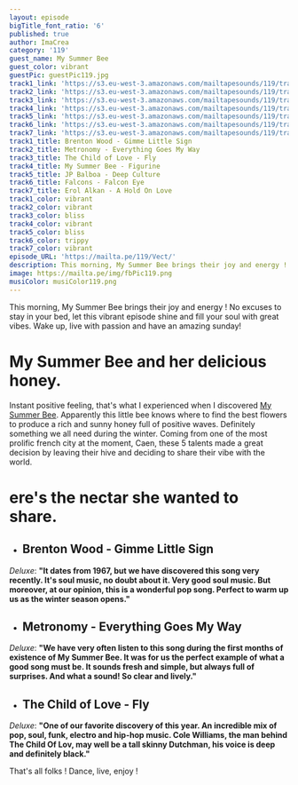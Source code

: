 ```yaml
---
layout: episode
bigTitle_font_ratio: '6'
published: true
author: ImaCrea
category: '119'
guest_name: My Summer Bee
guest_color: vibrant
guestPic: guestPic119.jpg
track1_link: 'https://s3.eu-west-3.amazonaws.com/mailtapesounds/119/track1.mp3'
track2_link: 'https://s3.eu-west-3.amazonaws.com/mailtapesounds/119/track2.mp3'
track3_link: 'https://s3.eu-west-3.amazonaws.com/mailtapesounds/119/track3.mp3'
track4_link: 'https://s3.eu-west-3.amazonaws.com/mailtapesounds/119/track4.mp3'
track5_link: 'https://s3.eu-west-3.amazonaws.com/mailtapesounds/119/track5.mp3'
track6_link: 'https://s3.eu-west-3.amazonaws.com/mailtapesounds/119/track6.mp3'
track7_link: 'https://s3.eu-west-3.amazonaws.com/mailtapesounds/119/track7.mp3'
track1_title: Brenton Wood - Gimme Little Sign
track2_title: Metronomy - Everything Goes My Way
track3_title: The Child of Love - Fly
track4_title: My Summer Bee - Figurine
track5_title: JP Balboa - Deep Culture
track6_title: Falcons - Falcon Eye
track7_title: Erol Alkan - A Hold On Love
track1_color: vibrant
track2_color: vibrant
track3_color: bliss
track4_color: vibrant
track5_color: bliss
track6_color: trippy
track7_color: vibrant
episode_URL: 'https://mailta.pe/119/Vect/'
description: This morning, My Summer Bee brings their joy and energy ! No excuses to stay in your bed, let this vibrant episode shine and fill your soul with great vibes. Wake up, live with passion and have an amazing sunday!
image: https://mailta.pe/img/fbPic119.png
musiColor: musiColor119.png
---
```

<p id="introduction">This morning, My Summer Bee brings their joy and energy ! No excuses to stay in your bed, let this vibrant episode shine and fill your soul with great vibes. Wake up, live with passion and have an amazing sunday!</p>

# My Summer Bee and her delicious honey.

Instant positive feeling, that's what I experienced when I discovered [My Summer Bee](https://www.facebook.com/pages/My-Summer-Bee/149662595048885). Apparently this little bee knows where to find the best flowers to produce a rich and sunny honey full of positive waves. Definitely something we all need during the winter. Coming from one of the most prolific french city at the moment, Caen, these 5 talents made a great decision by leaving their hive and deciding to share their vibe with the world.

# ere's the nectar she wanted to share.

+ ## Brenton Wood - Gimme Little Sign
_Deluxe_: **"**It dates from 1967, but we have discovered this song very recently. It's soul music, no doubt about it. Very good soul music. But moreover, at our opinion, this is a wonderful pop song. Perfect to warm up us as the winter season opens.**"**

+ ## Metronomy - Everything Goes My Way
_Deluxe_: **"**We have very often listen to this song during the first months of existence of My Summer Bee. It was for us the perfect example of what a good song must be. It sounds fresh and simple, but always full of surprises. And what a sound! So clear and lively.**"**

+ ## The Child of Love - Fly
_Deluxe_: **"**One of our favorite discovery of this year. An incredible mix of pop, soul, funk, electro and hip-hop music. Cole Williams, the man behind The Child Of Lov, may well be a tall skinny Dutchman, his voice is deep and definitely black.**"**


<p id="outroduction">That's all folks ! Dance, live, enjoy !</p>
